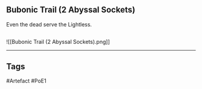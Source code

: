 ## Bubonic Trail (2 Abyssal Sockets)
Even the dead serve the Lightless.
##
![[Bubonic Trail (2 Abyssal Sockets).png]]

---
## Tags
#Artefact
#PoE1